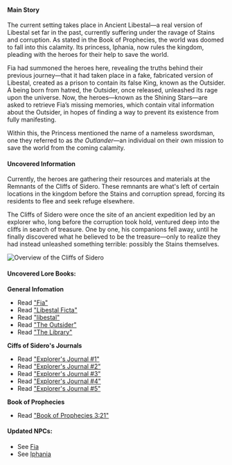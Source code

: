 #### Main Story

The current setting takes place in Ancient Libestal—a real version of Libestal set far in the past, currently suffering under the ravage of Stains and corruption. As stated in the Book of Prophecies, the world was doomed to fall into this calamity. Its princess, Iphania, now rules the kingdom, pleading with the heroes for their help to save the world.

Fia had summoned the heroes here, revealing the truths behind their previous journey—that it had taken place in a fake, fabricated version of Libestal, created as a prison to contain its false King, known as the Outsider. A being born from hatred, the Outsider, once released, unleashed its rage upon the universe. Now, the heroes—known as the Shining Stars—are asked to retrieve Fia’s missing memories, which contain vital information about the Outsider, in hopes of finding a way to prevent its existence from fully manifesting.

Within this, the Princess mentioned the name of a nameless swordsman, one they referred to as _the Outlander_—an individual on their own mission to save the world from the coming calamity.

#### Uncovered Information

Currently, the heroes are gathering their resources and materials at the Remnants of the Cliffs of Sidero. These remnants are what's left of certain locations in the kingdom before the Stains and corruption spread, forcing its residents to flee and seek refuge elsewhere.

The Cliffs of Sidero were once the site of an ancient expedition led by an explorer who, long before the corruption took hold, ventured deep into the cliffs in search of treasure. One by one, his companions fell away, until he finally discovered what he believed to be the treasure—only to realize they had instead unleashed something terrible: possibly the Stains themselves.

![Overview of the Cliffs of Sidero](/images-opt/lore-cliff-of-sidero.wepb)

#### Uncovered Lore Books:

**General Infomation**

- Read ["Fia"](#text:fia)
- Read ["Libestal Ficta"](#text:libestal-ficta)
- Read ["libestal"](#text:libestal)
- Read ["The Outsider"](#text:the-outsider)
- Read ["The Library"](#text:the-library)

**Ciffs of Sidero's Journals**

- Read ["Explorer's Journal #1"](#text:explorers-journal-1)
- Read ["Explorer's Journal #2"](#text:explorers-journal-2)
- Read ["Explorer's Journal #3"](#text:explorers-journal-3)
- Read ["Explorer's Journal #4"](#text:explorers-journal-4)
- Read ["Explorer's Journal #5"](#text:explorers-journal-5)

**Book of Prophecies**

- Read ["Book of Prophecies 3:21"](#text:book-of-prophecies-3-21)

#### Updated NPCs:

- See [Fia](#node:fia)
- See [Iphania](#node:iphania)
